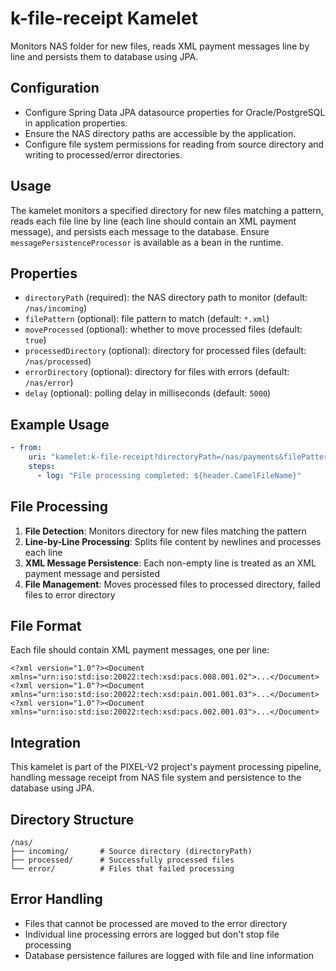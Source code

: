 # k-file-receipt Kamelet

Monitors NAS folder for new files, reads XML payment messages line by line and persists them to database using JPA.

## Configuration

- Configure Spring Data JPA datasource properties for Oracle/PostgreSQL in application properties.
- Ensure the NAS directory paths are accessible by the application.
- Configure file system permissions for reading from source directory and writing to processed/error directories.

## Usage

The kamelet monitors a specified directory for new files matching a pattern, reads each file line by line (each line should contain an XML payment message), and persists each message to the database. Ensure `messagePersistenceProcessor` is available as a bean in the runtime.

## Properties

- `directoryPath` (required): the NAS directory path to monitor (default: `/nas/incoming`)
- `filePattern` (optional): file pattern to match (default: `*.xml`)
- `moveProcessed` (optional): whether to move processed files (default: `true`)
- `processedDirectory` (optional): directory for processed files (default: `/nas/processed`)
- `errorDirectory` (optional): directory for files with errors (default: `/nas/error`)
- `delay` (optional): polling delay in milliseconds (default: `5000`)

## Example Usage

```yaml
- from:
    uri: "kamelet:k-file-receipt?directoryPath=/nas/payments&filePattern=payment_*.xml&delay=10000"
    steps:
      - log: "File processing completed: ${header.CamelFileName}"
```

## File Processing

1. **File Detection**: Monitors directory for new files matching the pattern
2. **Line-by-Line Processing**: Splits file content by newlines and processes each line
3. **XML Message Persistence**: Each non-empty line is treated as an XML payment message and persisted
4. **File Management**: Moves processed files to processed directory, failed files to error directory

## File Format

Each file should contain XML payment messages, one per line:

```
<?xml version="1.0"?><Document xmlns="urn:iso:std:iso:20022:tech:xsd:pacs.008.001.02">...</Document>
<?xml version="1.0"?><Document xmlns="urn:iso:std:iso:20022:tech:xsd:pain.001.001.03">...</Document>
<?xml version="1.0"?><Document xmlns="urn:iso:std:iso:20022:tech:xsd:pacs.002.001.03">...</Document>
```

## Integration

This kamelet is part of the PIXEL-V2 project's payment processing pipeline, handling message receipt from NAS file system and persistence to the database using JPA.

## Directory Structure

```
/nas/
├── incoming/       # Source directory (directoryPath)
├── processed/      # Successfully processed files
└── error/          # Files that failed processing
```

## Error Handling

- Files that cannot be processed are moved to the error directory
- Individual line processing errors are logged but don't stop file processing
- Database persistence failures are logged with file and line information
